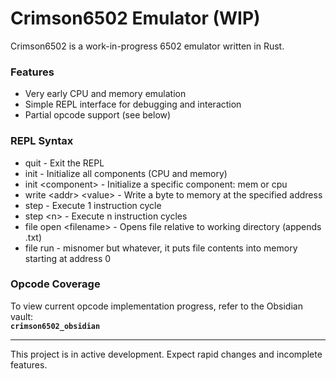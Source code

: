 # Crimson6502 Emulator (WIP)

Crimson6502 is a work-in-progress 6502 emulator written in Rust.

### Features
- Very early CPU and memory emulation
- Simple REPL interface for debugging and interaction
- Partial opcode support (see below)

### REPL Syntax

- quit - Exit the REPL
- init - Initialize all components (CPU and memory)
- init \<component> - Initialize a specific component: mem or cpu
- write \<addr> \<value> - Write a byte to memory at the specified address
- step - Execute 1 instruction cycle
- step \<n> - Execute n instruction cycles
- file open \<filename> - Opens file relative to working directory (appends .txt)
- file run - misnomer but whatever, it puts file contents into memory starting at address 0

### Opcode Coverage

To view current opcode implementation progress, refer to the Obsidian vault:  
**`crimson6502_obsidian`**

---

This project is in active development. Expect rapid changes and incomplete features.
